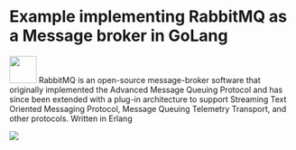 # Example implementing RabbitMQ as a Message broker in GoLang
<img src="https://i.imgur.com/6wTgOh1.png" width="48" height="48"> RabbitMQ is an open-source message-broker software that originally implemented the Advanced Message Queuing Protocol 
and has since been extended with a plug-in architecture to support Streaming Text Oriented Messaging Protocol, 
Message Queuing Telemetry Transport, and other protocols. Written in Erlang

<img src="https://i.imgur.com/2xgpMZc.png">
